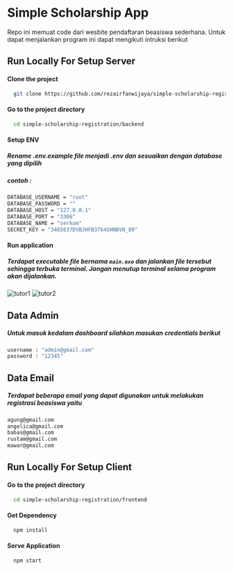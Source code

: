 # Simple Scholarship App

Repo ini memuat code dari wesbite pendaftaran beasiswa sederhana. Untuk dapat menjalankan program ini dapat mengikuti intruksi berikut
## Run Locally For Setup Server


#### Clone the project

```bash
  git clone https://github.com/rezairfanwijaya/simple-scholarship-registration.git
```

#### Go to the project directory

```bash
  cd simple-scholarship-registration/backend
```


#### Setup ENV
##### Rename .env.example file menjadi .env dan sesuaikan dengan database yang dipilih
##### contoh :
```bash
DATABASE_USERNAME = "root"
DATABASE_PASSWORD = ""
DATABASE_HOST = "127.0.0.1"
DATABASE_PORT = "3306"
DATABASE_NAME = "serkom"
SECRET_KEY = "3465837DVBJHFB3764SHNBVN_89"
```

#### Run application
##### Terdapat executable file bernama `main.exe` dan jalankan file tersebut sehingga terbuka terminal. Jangan menutup terminal selama program akan dijalankan.


![tutor1](https://user-images.githubusercontent.com/87264553/227724073-3f2d6a94-5de9-4461-9f65-4d49ef1dc099.png)
![tutor2](https://user-images.githubusercontent.com/87264553/227724108-cd45bc91-7538-4de4-a849-3a94830488e4.png)



## Data Admin 
##### Untuk masuk kedalam dashboard silahkan masukan credentials berikut
```bash
username : "admin@gmail.com"
password : "12345"
``` 
## Data Email 
##### Terdapat beberapa email yang dapat digunakan untuk melakukan registrasi beasiswa yaitu
```bash
agung@gmail.com
angelica@gmail.com
babas@gmail.com
rustam@gmail.com
mawar@gmail.com
``` 

## Run Locally For Setup Client
#### Go to the project directory

```bash
  cd simple-scholarship-registration/frontend
```

#### Get Dependency
```bash
  npm install
```

#### Serve Application
```bash
  npm start
```
